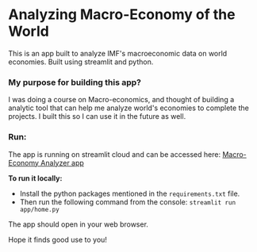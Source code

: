 # Analyzing Macro-Economy of the World
 
This is an app built to analyze IMF's macroeconomic data on world economies. Built using streamlit and python.

### My purpose for building this app? 
I was doing a course on Macro-economics, and thought of building a analytic tool that can help me analyze world's economies to complete the projects. I built this so I can use it in the future as well.


### Run:
The app is running on streamlit cloud and can be accessed here: [Macro-Economy Analyzer app](https://macroeconomy-analyzer.streamlit.app/)

**To run it locally:**
- Install the python packages mentioned in the `requirements.txt` file. 
- Then run the following command from the console: `streamlit run app/home.py`

The app should open in your web browser.


Hope it finds good use to you!
